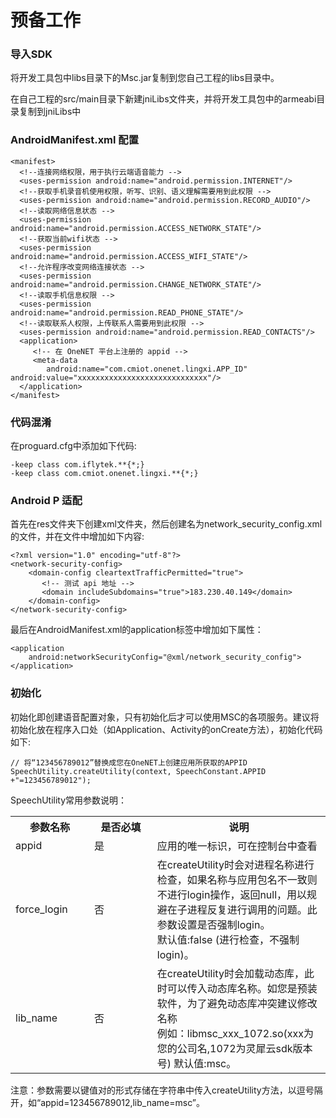 # 预备工作

### 导入SDK

将开发工具包中libs目录下的Msc.jar复制到您自己工程的libs目录中。

在自己工程的src/main目录下新建jniLibs文件夹，并将开发工具包中的armeabi目录复制到jniLibs中

### AndroidManifest.xml 配置

    <manifest>
      <!--连接网络权限，用于执行云端语音能力 -->
      <uses-permission android:name="android.permission.INTERNET"/>
      <!--获取手机录音机使用权限，听写、识别、语义理解需要用到此权限 -->
      <uses-permission android:name="android.permission.RECORD_AUDIO"/>
      <!--读取网络信息状态 -->
      <uses-permission android:name="android.permission.ACCESS_NETWORK_STATE"/>
      <!--获取当前wifi状态 -->
      <uses-permission android:name="android.permission.ACCESS_WIFI_STATE"/>
      <!--允许程序改变网络连接状态 -->
      <uses-permission android:name="android.permission.CHANGE_NETWORK_STATE"/>
      <!--读取手机信息权限 -->
      <uses-permission android:name="android.permission.READ_PHONE_STATE"/>
      <!--读取联系人权限，上传联系人需要用到此权限 -->
      <uses-permission android:name="android.permission.READ_CONTACTS"/>
      <application>
         <!-- 在 OneNET 平台上注册的 appid --> 
         <meta-data
            android:name="com.cmiot.onenet.lingxi.APP_ID" android:value="xxxxxxxxxxxxxxxxxxxxxxxxxxxxx"/>
      </application>
    </manifest>


### 代码混淆

在proguard.cfg中添加如下代码:

    -keep class com.iflytek.**{*;}
    -keep class com.cmiot.onenet.lingxi.**{*;}

### Android P 适配

首先在res文件夹下创建xml文件夹，然后创建名为network_security_config.xml的文件，并在文件中增加如下内容:

    <?xml version="1.0" encoding="utf-8"?> 
    <network-security-config>
        <domain-config cleartextTrafficPermitted="true">
           <!-- 测试 api 地址 -->
           <domain includeSubdomains="true">183.230.40.149</domain>
        </domain-config>
    </network-security-config>

最后在AndroidManifest.xml的application标签中增加如下属性：

    <application
        android:networkSecurityConfig="@xml/network_security_config"> 
    </application>


### 初始化

初始化即创建语音配置对象，只有初始化后才可以使用MSC的各项服务。建议将初始化放在程序入口处（如Application、Activity的onCreate方法），初始化代码如下:


    // 将“123456789012”替换成您在OneNET上创建应用所获取的APPID
    SpeechUtility.createUtility(context, SpeechConstant.APPID +"=123456789012");

SpeechUtility常用参数说明：

<table>
<tr><th width="25%">参数名称</th><th width="20%">是否必填</th><th>说明</th></tr>
<tr><td>appid</td><td>是</td><td>应用的唯一标识，可在控制台中查看</td></tr>
<tr><td>force_login</td><td>否</td><td>在createUtility时会对进程名称进行检查，如果名称与应用包名不一致则不进行login操作，返回null，用以规避在子进程反复进行调用的问题。此参数设置是否强制login。<br>默认值:false (进行检查，不强制login)。</td></tr>
<tr><td>lib_name</td><td>否</td><td>在createUtility时会加载动态库，此时可以传入动态库名称。如您是预装软件，为了避免动态库冲突建议修改名称<br>例如：libmsc_xxx_1072.so(xxx为您的公司名,1072为灵犀云sdk版本号) 默认值:msc。</td></tr>
</table>

注意：参数需要以键值对的形式存储在字符串中传入createUtility方法，以逗号隔开，如“appid=123456789012,lib_name=msc”。

